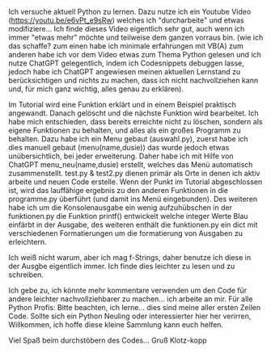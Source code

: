 Ich versuche aktuell Python zu lernen.
Dazu nutze ich ein Youtube Video (https://youtu.be/e6vPt_e9sRw) welches ich "durcharbeite" und etwas modifiziere...
Ich finde dieses Video eigentlich sehr gut, auch wenn ich immer "etwas mehr" möchte und teilweise dem ganzen vorraus bin. (wie ich das schaffe? zum einen habe ich minimale erfahrungen mit VB(A) zum anderen habe ich vor dem Video etwas zum Thema Python gelesen und ich nutze ChatGPT gelegentlich, indem ich Codesnippets debuggen lasse, jedoch habe ich ChatGPT angewiesen meinen aktuellen Lernstand zu berücksichtigen und nichts zu machen, dass ich nicht nachvollziehen kann und, für mich ganz wichtig, alles genau zu erklären).

Im Tutorial wird eine Funktion erklärt und in einem Beispiel praktisch angewandt. Danach gelöscht und die nächste Funktion wird bearbeitet.
Ich habe mich entschieden, dass bereits erreichte nicht zu löschen, sondern als eigene Funktionen zu behalten, und alles als ein großes Programm zu behalten.
Dazu habe ich ein Menu gebaut (auswahl.py), zuerst habe ich dies manuell gebaut (menu(name,dusie)) das wurde jedoch etwas unübersichtlich, bei jeder erweiterung.
Daher habe ich mit Hilfe von ChatGPT menu_neu(name,dusie) erstellt, welches das Menü automatisch zusammenstellt.
test.py & test2.py dienen primär als Orte in denen ich aktiv arbeite und neuen Code erstelle. Wenn der Punkt im Tutorial abgeschlossen ist, wird das lauffähige ergebnis zu den anderen Funktionen in die programme.py überführt (und damit ins Menü eingebunden).
Des weiteren habe ich um die Konsolenausgabe ein wenig aufzuhübschen in der funktionen.py die Funktion printf() entwickelt welche integer Werte Blau einfärbt in der Ausgabe, des weiteren enthält die funktionen.py ein dict mit verschiedenen Formatierungen um die formatierung von Ausgaben zu erleichtern.

Ich weiß nicht warum, aber ich mag f-Strings, daher benutze ich diese in der Ausgbe eigentlich immer. Ich finde dies leichter zu lesen und zu schreiben.

Ich gebe zu, ich könnte mehr kommentare verwenden um den Code für andere leichter nachvollziehbarer zu machen... ich arbeite an mir.
Für alle Python Profis: Bitte beachten, ich lerne... dies sind meine aller ersten Zeilen Code.
Sollte sich ein Python Neuling oder interessierter hier her verirren, Willkommen, ich hoffe diese kleine Sammlung kann euch helfen.

Viel Spaß beim durchstöbern des Codes...
Gruß
Klotz-kopp
